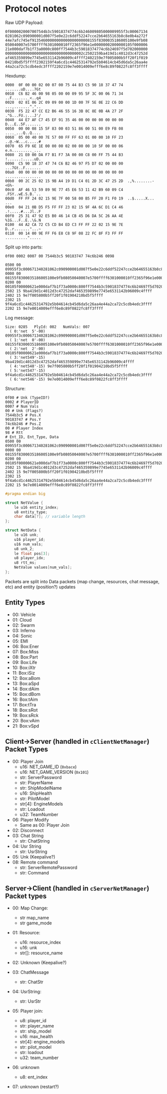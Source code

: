 # Protocol notes

Raw UDP Payload:

```
0f0000020007007544b3c59018374774c6b246009805000009955f3c00067134
0281062c090900001d007f5e0e22c6ddf52247cce2b64655163b8c8e0b4a272f
44e7afc745ef91354600000000000000000008155f8300035186005100e9fb08
050040007e5700ffff6301000010ff2365f96e1e00000002000000105f000006
21e000daf7b1f73a0000c800ff7544b3c59018374774c6b24697f5d702000000
00000000000000000000000000000000002c2502159ba419d1c4012d3c47252d
af465359899e7745e6531142b96009c4ffff2402159e7f005800b5ff20f1f019
04210bd5f5ffff2302159f4a6cd1c44625314792e5b04614cb45d6da5c26aa4e
44a2ca72c5cdb4edc3ffff2202159e7e0014009efff6e8c89f0822fc8ff3ffff
```

Hexdump:

```
0000  0F 00 00 02 00 07 00 75 44 B3 C5 90 18 37 47 74  .......uD....7Gt
0010  C6 B2 46 00 98 05 00 00 09 95 5F 3C 00 06 71 34  ..F......._<..q4
0020  02 81 06 2C 09 09 00 00 1D 00 7F 5E 0E 22 C6 DD  ...,.......^."..
0030  F5 22 47 CC E2 B6 46 55 16 3B 8C 8E 0B 4A 27 2F  ."G...FU.;...J'/
0040  44 E7 AF C7 45 EF 91 35 46 00 00 00 00 00 00 00  D...E..5F.......
0050  00 00 08 15 5F 83 00 03 51 86 00 51 00 E9 FB 08  ...._...Q..Q....
0060  05 00 40 00 7E 57 00 FF FF 63 01 00 00 10 FF 23  ..@.~W...c.....#
0070  65 F9 6E 1E 00 00 00 02 00 00 00 10 5F 00 00 06  e.n........._...
0080  21 E0 00 DA F7 B1 F7 3A 00 00 C8 00 FF 75 44 B3  !......:.....uD.
0090  C5 90 18 37 47 74 C6 B2 46 97 F5 D7 02 00 00 00  ...7Gt..F.......
00a0  00 00 00 00 00 00 00 00 00 00 00 00 00 00 00 00  ................
00b0  00 2C 25 02 15 9B A4 19 D1 C4 01 2D 3C 47 25 2D  .,%........-<G%-
00c0  AF 46 53 59 89 9E 77 45 E6 53 11 42 B9 60 09 C4  .FSY..wE.S.B.`..
00d0  FF FF 24 02 15 9E 7F 00 58 00 B5 FF 20 F1 F0 19  ..$.....X... ...
00e0  04 21 0B D5 F5 FF FF 23 02 15 9F 4A 6C D1 C4 46  .!.....#...Jl..F
00f0  25 31 47 92 E5 B0 46 14 CB 45 D6 DA 5C 26 AA 4E  %1G...F..E..\&.N
0100  44 A2 CA 72 C5 CD B4 ED C3 FF FF 22 02 15 9E 7E  D..r......."...~
0110  00 14 00 9E FF F6 E8 C8 9F 08 22 FC 8F F3 FF FF  ..........".....
```

Split up into parts:

```
0f00 0002 0007 00 7544b3c5 90183747 74c6b246 0098

0500 00 09955f3c000671340281062c090900001d007f5e0e22c6ddf52247cce2b64655163b8c8e0b4a272f44e7afc745ef913546000000000000
0000 00 08155f8300035186005100e9fb08050040007e5700ffff6301000010ff2365f96e1e000000
0200 00 00105f00000621e000daf7b1f73a0000c800ff7544b3c59018374774c6b24697f5d70200000000000000000000000000000000000000002c
2502 15 9ba419d1c4012d3c47252daf465359899e7745e6531142b96009c4ffff
2402 15 9e7f005800b5ff20f1f01904210bd5f5ffff
2302 15 9f4a6cd1c44625314792e5b04614cb45d6da5c26aa4e44a2ca72c5cdb4edc3ffff
2202 15 9e7e0014009efff6e8c89f0822fc8ff3ffff
```

Log message:

```
Size: 0285   PlyId: 002   NumVals: 007
  ( 0:'net  5'-00) 09955f3c000671340281062c090900001d007f5e0e22c6ddf52247cce2b64655163b8c8e0b4a272f44e7afc745ef913546000000000000
  ( 1:'net  0'-00) 08155f8300035186005100e9fb08050040007e5700ffff6301000010ff2365f96e1e000000
  ( 2:'net  2'-00) 00105f00000621e000daf7b1f73a0000c800ff7544b3c59018374774c6b24697f5d70200000000000000000000000000000000000000002c
  ( 3:'net549'-15) 9ba419d1c4012d3c47252daf465359899e7745e6531142b96009c4ffff
  ( 4:'net548'-15) 9e7f005800b5ff20f1f01904210bd5f5ffff
  ( 5:'net547'-15) 9f4a6cd1c44625314792e5b04614cb45d6da5c26aa4e44a2ca72c5cdb4edc3ffff
  ( 6:'net546'-15) 9e7e0014009efff6e8c89f0822fc8ff3ffff
```

Structure:

```
0f00 # Unk (TypeID?)
0002 # PlayerID
0007 # Num Vals
00 # Unk (Flags?)
7544b3c5 # Pos.X
90183747 # Pos.Y
74c6b246 # Pos.Z
00 # Player Index
98 # Rtt
# Ent_ID, Ent_Type, Data
0500 00 09955f3c000671340281062c090900001d007f5e0e22c6ddf52247cce2b64655163b8c8e0b4a272f44e7afc745ef913546000000000000
0000 00 08155f8300035186005100e9fb08050040007e5700ffff6301000010ff2365f96e1e000000
0200 00 00105f00000621e000daf7b1f73a0000c800ff7544b3c59018374774c6b24697f5d70200000000000000000000000000000000000000002c
2502 15 9ba419d1c4012d3c47252daf465359899e7745e6531142b96009c4ffff
2402 15 9e7f005800b5ff20f1f01904210bd5f5ffff
2302 15 9f4a6cd1c44625314792e5b04614cb45d6da5c26aa4e44a2ca72c5cdb4edc3ffff
2202 15 9e7e0014009efff6e8c89f0822fc8ff3ffff
```

```c
#pragma endian big

struct NetValue {
    le u16 entity_index;
    u8 entity_type;
    char data[?]; // variable length
};

struct NetData {
    le u16 unk;
    u16 player_id;
    u16 num_vals;
    u8 unk_2;
    le float pos[3];
    u8 player_idx;
    u8 rtt_ms;
    NetValue values[num_vals];
};

```

Packets are split into Data packets (map change, resources, chat message, etc) and entity (position?) updates

## Entity Types
- 00: Vehicle
- 01: Cloud
- 02: Swarm
- 03: Inferno
- 04: Sonic
- 05: EMI
- 06: Box:Ener
- 07: Box:Miss
- 08: Box:Part
- 09: Box:Life
- 10: Box:iXtr
- 11: Box:iSiz
- 12: Box:aBom
- 13: Box:aSpd
- 14: Box:dAim
- 15: Box:dBom
- 16: Box:tAim
- 17: Box:tTra
- 18: Box:sRot
- 19: Box:sRck
- 20: Box:vAim
- 21: Box:vSpd


## Client->Server (handled in `cClientNetManager`) Packet Types

- 00: Player Join
	- u16: NET_GAME_ID (`0xbace`)
	- u16: NET_GAME_VERSION (`0x101`)
	- str: ServerPassword
	- str: PlayerName
	- str: ShipModelName
	- u16: ShipHealth
	- str: PilotModel
	- str\[4]: EngineModels
	- str: Loadout
	- u32: TeamNumber
- 06: Player Modify
	- Same as 00: Player Join
- 02: Disconnect
- 03: Chat String
	- str: ChatString
- 04: Usr String
	- str: UsrString
- 05: Unk (Keepalive?)
- 08: Remote command
	- str: ServerRemotePassword
	- str: Command

## Server->Client (handled in `cServerNetManager`) Packet types

- 00: Map Change:
  - str map_name
  - str game_mode

- 01: Resource:
  - u16: resource_index
  - u16: unk
  - str[]: resource_name 

- 02: Unknown (Keepalive?)

- 03: ChatMessage
  - str: ChatStr

- 04: UsrString:
  - str: UsrStr

- 05: Player join:
  - u8: player_id
  - str: player_name
  - str: ship_model
  - u16: max_health
  - str\[4]: engine_models
  - str: pilot_model
  - str: loadout
  - u32: team_number

- 06: unknown
  - u8: ent_index

- 07: unknown (restart?)